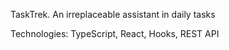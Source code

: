 TaskTrek. An irreplaceable assistant in daily tasks

Technologies: TypeScript, React, Hooks, REST API
